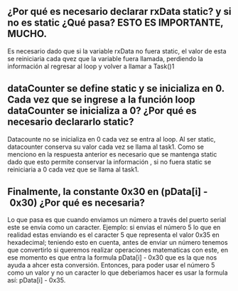 ## ¿Por qué es necesario declarar rxData static? y si no es static ¿Qué pasa? ESTO ES IMPORTANTE, MUCHO.
Es necesario dado que si la variable rxData no fuera static, el valor de esta se reiniciaria cada qvez que la variable fuera llamada, perdiendo la información al regresar al loop y volver a llamar a Task()1

## dataCounter se define static y se inicializa en 0. Cada vez que se ingrese a la función loop dataCounter se inicializa a 0? ¿Por qué es necesario declararlo static?
Datacounte no se inicializa en 0 cada vez se entra al loop. Al ser static, datacounter conserva su valor cada vez se llama al task1. Como se menciono en la respuesta anterior es necesario que se mantenga static dado que esto permite conservar la información , si no fuera static se reiniciaria a 0 cada vez que se llama al task1.

## Finalmente, la constante 0x30 en (pData[i] - 0x30) ¿Por qué es necesaria?
Lo que pasa es que cuando enviamos un número a través del puerto serial este se envia como un caracter. Ejemplo: si envias el número 5 lo que en realidad estas enviando es el caracter 5 que representa el valor 0x35 en hexadecimal; teniendo esto en cuenta, antes de enviar un número tenemos que convertirlo si queremos realizar operaciones matematicas con este, en ese momento es que entra la formula pData[i] - 0x30 que es la que nos ayuda a ahcer esta conversión. Entonces, para poder usar el número 5 como un valor y no un caracter lo que deberiamos hacer es usar la formula así: pData[i] - 0x35.
